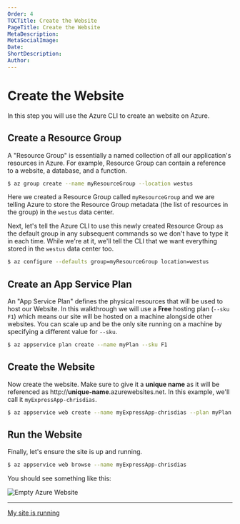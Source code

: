 ```yaml
---
Order: 4
TOCTitle: Create the Website
PageTitle: Create the Website
MetaDescription: 
MetaSocialImage: 
Date: 
ShortDescription: 
Author: 
---
```


# Create the Website

In this step you will use the Azure CLI to create an website on Azure.

## Create a Resource Group

A "Resource Group" is essentially a named collection of all our application's resources in Azure. For example, Resource Group can contain a reference to a website, a database, and a function. 

``` bash
$ az group create --name myResourceGroup --location westus 
```

Here we created a Resource Group called `myResourceGroup` and we are telling Azure to store the Resource Group metadata (the list of resources in the group) in the `westus` data center.

Next, let's tell the Azure CLI to use this newly created Resource Group as the default group in any subsequent commands so we don't have to type it in each time. While we're at it, we'll tell the CLI that we want everything stored in the `westus` data center too.

``` bash
$ az configure --defaults group=myResourceGroup location=westus
```

## Create an App Service Plan

An "App Service Plan" defines the physical resources that will be used to host our Website. In this walkthrough we will use a **Free** hosting plan (`--sku F1`) which means our site will be hosted on a machine alongside other websites. You can scale up and be the only site running on a machine by specifying a different value for `--sku`. 

``` bash
$ az appservice plan create --name myPlan --sku F1
``` 

## Create the Website

Now create the website. Make sure to give it a **unique name** as it will be referenced as http://**unique-name**.azurewebsites.net. In this example, we'll call it `myExpressApp-chrisdias`.

``` bash
$ az appservice web create --name myExpressApp-chrisdias --plan myPlan
```

## Run the Website

Finally, let's ensure the site is up and running.

``` bash
$ az appservice web browse --name myExpressApp-chrisdias
```

You should see something like this:

![Empty Azure Website](nodejs-deployment_emptyazuresite.png)

---- 

<a class="tutorial-next-btn" href="/tutorials/nodejs-deployment/deploy-website">My site is running</a>
